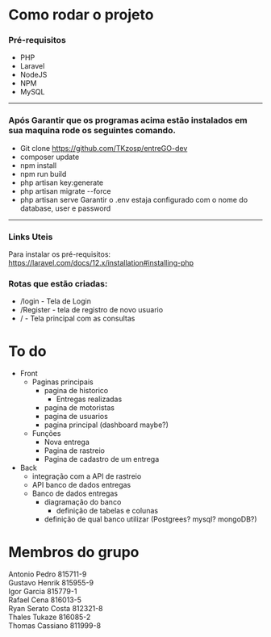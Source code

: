 # Como rodar o projeto

### Pré-requisitos

-   PHP
-   Laravel
-   NodeJS
-   NPM
-   MySQL

---

### Após Garantir que os programas acima estão instalados em sua maquina rode os seguintes comando.

-   Git clone https://github.com/TKzosp/entreGO-dev
-   composer update
-   npm install
-   npm run build
-   php artisan key:generate
-   php artisan migrate --force
-   php artisan serve
Garantir o .env estaja configurado com o nome do database, user e password
---

### Links Uteis

Para instalar os pré-requisitos: https://laravel.com/docs/12.x/installation#installing-php

### Rotas que estão criadas:

-   /login - Tela de Login
-   /Register - tela de registro de novo usuario
-   / - Tela principal com as consultas

# To do

-   Front
    -   Paginas principais
        -   pagina de historico
            -   Entregas realizadas
        -   pagina de motoristas
        -   pagina de usuarios
        -   pagina principal (dashboard maybe?)
    -   Funções
        -   Nova entrega
        -   Pagina de rastreio
        -   Pagina de cadastro de um entrega
-   Back
    -   integração com a API de rastreio
    -   API banco de dados entregas
    -   Banco de dados entregas
        -   diagramação do banco
            -   definição de tabelas e colunas
        -   definição de qual banco utilizar (Postgrees? mysql? mongoDB?)

# Membros do grupo

Antonio Pedro 815711-9\
Gustavo Henrik 815955-9\
Igor Garcia 815779-1\
Rafael Cena 816013-5\
Ryan Serato Costa 812321-8\
Thales Tukaze 816085-2\
Thomas Cassiano 811999-8
